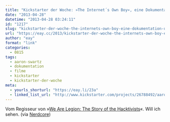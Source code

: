```yaml
---
title: "Kickstarter der Woche: »The Internet´s Own Boy«, eine Dokumentation über Aaron Swartz"
date: "2013-04-28"
datetime: "2013-04-28 03:24:11"
id: "1217"
slug: "kickstarter-der-woche-the-internets-own-boy-eine-dokumentation-uber-aaron-swartz"
url: "https://eay.cc/2013/kickstarter-der-woche-the-internets-own-boy-eine-dokumentation-uber-aaron-swartz/"
author: "eay"
format: "link"
categories:
  - 0815
tags:
  - aaron-swartz
  - dokumentation
  - filme
  - kickstarter
  - kickstarter-der-woche
meta:
  - yourls_shorturl: "https://eay.li/23a"
  - linked_list_url: "http://www.kickstarter.com/projects/26788492/aaron-swartz-documentary-the-internets-own-boy-0"
---
```


Vom Regisseur von »[We Are Legion: The Story of the Hacktivists](http://wearelegionthedocumentary.com/)«. Will ich sehen. (via [Nerdcore](http://www.crackajack.de/2013/04/25/the-internets-own-boy-documentary-about-aaron-swartz/))

